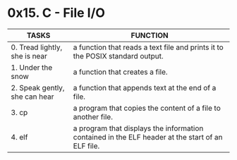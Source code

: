 # 0x15. C - File I/O
| TASKS | FUNCTION |
| --- | --- |
| 0. Tread lightly, she is near |  a function that reads a text file and prints it to the POSIX standard output. |
| 1. Under the snow | a function that creates a file. |
| 2. Speak gently, she can hear | a function that appends text at the end of a file. |
| 3. cp | a program that copies the content of a file to another file. |
| 4. elf | a program that displays the information contained in the ELF header at the start of an ELF file. |
